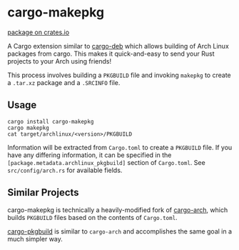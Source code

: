 cargo-makepkg
=============
[package on crates.io](https://crates.io/crates/cargo-makepkg)


A Cargo extension similar to [cargo-deb](https://github.com/mmstick/cargo-deb)
which allows building of Arch Linux packages from cargo. This makes it quick-and-easy to send your Rust projects to your Arch using friends!

This process involves building a `PKGBUILD` file and invoking `makepkg` to create a `.tar.xz` package and a `.SRCINFO` file.

Usage
-----
```
cargo install cargo-makepkg
cargo makepkg
cat target/archlinux/<version>/PKGBUILD
```

Information will be extracted from `Cargo.toml` to create a `PKGBUILD` file.
If you have any differing information, it can be specified in the `[package.metadata.archlinux_pkgbuild]`
section of `Cargo.toml`. See `src/config/arch.rs` for available fields.

Similar Projects
----------------
cargo-makepkg is technically a heavily-modified fork of [cargo-arch](https://github.com/wdv4758h/cargo-arch), which builds `PKGBUILD` files based on the contents of `Cargo.toml`.

[cargo-pkgbuild](https://github.com/kstep/cargo-pkgbuild) is similar to `cargo-arch` and accomplishes the same goal in a much simpler way.
